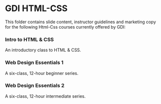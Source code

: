 # GDI HTML-CSS

This folder contains slide content, instructor guidelines and marketing copy for the following Html-Css courses currently offered by GDI:

### Intro to HTML & CSS

An introductory class to HTML & CSS.

### Web Design Essentials 1

A six-class, 12-hour beginner series.

### Web Design Essentials 2

A six-class, 12-hour intermediate series.

